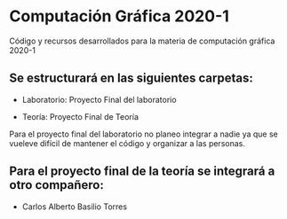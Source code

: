 # Computación Gráfica 2020-1
Código y recursos desarrollados para la materia de computación gráfica 2020-1

Se estructurará en las siguientes carpetas:
-

- Laboratorio:
Proyecto Final del laboratorio

- Teoría:
Proyecto Final de Teoría


Para el proyecto final del laboratorio no planeo integrar a nadie ya que se vueleve difícil de mantener el código y organizar a las personas.

Para el proyecto final de la teoría se integrará a otro compañero:
-
- Carlos Alberto Basilio Torres
